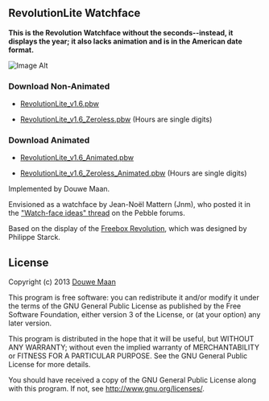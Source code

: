 ## RevolutionLite Watchface

**This is the Revolution Watchface without the seconds--instead, it displays the year; it also lacks animation and is in the American date format.**

![Image Alt](https://github.com/iNate71/RevolutionLite/raw/master/images/picofwatchface.jpg)

### Download Non-Animated
* [RevolutionLite_v1.6.pbw](https://github.com/iNate71/RevolutionLite/raw/master/build_versions/v1.6/RevolutionLite_v1.6.pbw)

* [RevolutionLite_v1.6_Zeroless.pbw](https://github.com/iNate71/RevolutionLite/raw/master/build_versions/v1.6/RevolutionLite_v1.6_Zeroless.pbw) (Hours are single digits)

### Download Animated
* [RevolutionLite_v1.6_Animated.pbw](https://github.com/iNate71/RevolutionLite/raw/master/build_versions/v1.6/RevolutionLite_v1.6_Animated.pbw)

* [RevolutionLite_v1.6_Zeroless_Animated.pbw](https://github.com/iNate71/RevolutionLite/raw/master/build_versions/v1.6/RevolutionLite_v1.6_Zeroless_Animated.pbw) (Hours are single digits)




Implemented by Douwe Maan.

Envisioned as a watchface by Jean-Noël Mattern (Jnm), who posted it in the ["Watch-face ideas" thread](http://forums.getpebble.com/discussion/comment/3538/#Comment_3538) on the Pebble forums.

Based on the display of the [Freebox Revolution](http://www.free.fr/adsl/freebox-revolution.html), which was designed by Philippe Starck.


## License
Copyright (c) 2013 [Douwe Maan](http://www.douwemaan.com/)

This program is free software: you can redistribute it and/or modify
it under the terms of the GNU General Public License as published by
the Free Software Foundation, either version 3 of the License, or
(at your option) any later version.

This program is distributed in the hope that it will be useful,
but WITHOUT ANY WARRANTY; without even the implied warranty of
MERCHANTABILITY or FITNESS FOR A PARTICULAR PURPOSE.  See the
GNU General Public License for more details.

You should have received a copy of the GNU General Public License
along with this program.  If not, see <http://www.gnu.org/licenses/>.
